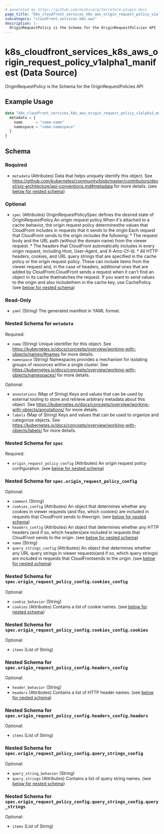 ```yaml
---
# generated by https://github.com/hashicorp/terraform-plugin-docs
page_title: "k8s_cloudfront_services_k8s_aws_origin_request_policy_v1alpha1_manifest Data Source - terraform-provider-k8s"
subcategory: "cloudfront.services.k8s.aws"
description: |-
  OriginRequestPolicy is the Schema for the OriginRequestPolicies API
---
```


# k8s_cloudfront_services_k8s_aws_origin_request_policy_v1alpha1_manifest (Data Source)

OriginRequestPolicy is the Schema for the OriginRequestPolicies API

## Example Usage

```terraform
data "k8s_cloudfront_services_k8s_aws_origin_request_policy_v1alpha1_manifest" "example" {
  metadata = {
    name      = "some-name"
    namespace = "some-namespace"
  }
}
```

<!-- schema generated by tfplugindocs -->
## Schema

### Required

- `metadata` (Attributes) Data that helps uniquely identify this object. See https://github.com/kubernetes/community/blob/master/contributors/devel/sig-architecture/api-conventions.md#metadata for more details. (see [below for nested schema](#nestedatt--metadata))

### Optional

- `spec` (Attributes) OriginRequestPolicySpec defines the desired state of OriginRequestPolicy.An origin request policy.When it's attached to a cache behavior, the origin request policy determinesthe values that CloudFront includes in requests that it sends to the origin.Each request that CloudFront sends to the origin includes the following:   * The request body and the URL path (without the domain name) from the   viewer request.   * The headers that CloudFront automatically includes in every origin request,   including Host, User-Agent, and X-Amz-Cf-Id.   * All HTTP headers, cookies, and URL query strings that are specified   in the cache policy or the origin request policy. These can include items   from the viewer request and, in the case of headers, additional ones that   are added by CloudFront.CloudFront sends a request when it can't find an object in its cache thatmatches the request. If you want to send values to the origin and also includethem in the cache key, use CachePolicy. (see [below for nested schema](#nestedatt--spec))

### Read-Only

- `yaml` (String) The generated manifest in YAML format.

<a id="nestedatt--metadata"></a>
### Nested Schema for `metadata`

Required:

- `name` (String) Unique identifier for this object. See https://kubernetes.io/docs/concepts/overview/working-with-objects/names/#names for more details.
- `namespace` (String) Namespaces provides a mechanism for isolating groups of resources within a single cluster. See https://kubernetes.io/docs/concepts/overview/working-with-objects/namespaces/ for more details.

Optional:

- `annotations` (Map of String) Keys and values that can be used by external tooling to store and retrieve arbitrary metadata about this object. See https://kubernetes.io/docs/concepts/overview/working-with-objects/annotations/ for more details.
- `labels` (Map of String) Keys and values that can be used to organize and categorize objects. See https://kubernetes.io/docs/concepts/overview/working-with-objects/labels/ for more details.


<a id="nestedatt--spec"></a>
### Nested Schema for `spec`

Required:

- `origin_request_policy_config` (Attributes) An origin request policy configuration. (see [below for nested schema](#nestedatt--spec--origin_request_policy_config))

<a id="nestedatt--spec--origin_request_policy_config"></a>
### Nested Schema for `spec.origin_request_policy_config`

Optional:

- `comment` (String)
- `cookies_config` (Attributes) An object that determines whether any cookies in viewer requests (and ifso, which cookies) are included in requests that CloudFront sends to theorigin. (see [below for nested schema](#nestedatt--spec--origin_request_policy_config--cookies_config))
- `headers_config` (Attributes) An object that determines whether any HTTP headers (and if so, which headers)are included in requests that CloudFront sends to the origin. (see [below for nested schema](#nestedatt--spec--origin_request_policy_config--headers_config))
- `name` (String)
- `query_strings_config` (Attributes) An object that determines whether any URL query strings in viewer requests(and if so, which query strings) are included in requests that CloudFrontsends to the origin. (see [below for nested schema](#nestedatt--spec--origin_request_policy_config--query_strings_config))

<a id="nestedatt--spec--origin_request_policy_config--cookies_config"></a>
### Nested Schema for `spec.origin_request_policy_config.cookies_config`

Optional:

- `cookie_behavior` (String)
- `cookies` (Attributes) Contains a list of cookie names. (see [below for nested schema](#nestedatt--spec--origin_request_policy_config--cookies_config--cookies))

<a id="nestedatt--spec--origin_request_policy_config--cookies_config--cookies"></a>
### Nested Schema for `spec.origin_request_policy_config.cookies_config.cookies`

Optional:

- `items` (List of String)



<a id="nestedatt--spec--origin_request_policy_config--headers_config"></a>
### Nested Schema for `spec.origin_request_policy_config.headers_config`

Optional:

- `header_behavior` (String)
- `headers` (Attributes) Contains a list of HTTP header names. (see [below for nested schema](#nestedatt--spec--origin_request_policy_config--headers_config--headers))

<a id="nestedatt--spec--origin_request_policy_config--headers_config--headers"></a>
### Nested Schema for `spec.origin_request_policy_config.headers_config.headers`

Optional:

- `items` (List of String)



<a id="nestedatt--spec--origin_request_policy_config--query_strings_config"></a>
### Nested Schema for `spec.origin_request_policy_config.query_strings_config`

Optional:

- `query_string_behavior` (String)
- `query_strings` (Attributes) Contains a list of query string names. (see [below for nested schema](#nestedatt--spec--origin_request_policy_config--query_strings_config--query_strings))

<a id="nestedatt--spec--origin_request_policy_config--query_strings_config--query_strings"></a>
### Nested Schema for `spec.origin_request_policy_config.query_strings_config.query_strings`

Optional:

- `items` (List of String)
